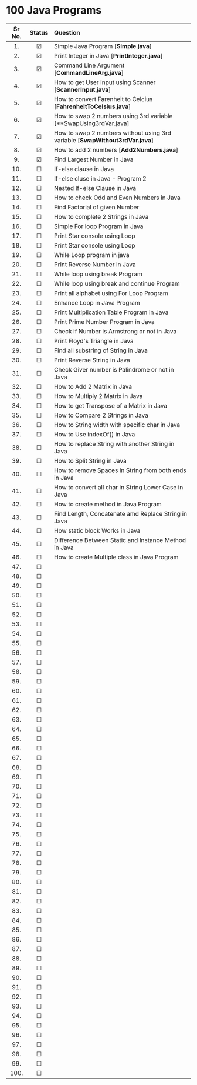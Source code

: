 # 100 Java Programs


|Sr No.|Status|Question|
|:----:|:----:|:---------|
|1.|&#9745;|Simple Java Program [**Simple.java**]|
|2.|&#9745;|Print Integer in Java [**PrintInteger.java**]|
|3.|&#9745;|Command Line Argument [**CommandLineArg.java**]|
|4.|&#9745;|How to get User Input using Scanner [**ScannerInput.java**]|
|5.|&#9745;|How to convert Farenheit to Celcius [**FahrenheitToCelsius.java**]|
|6.|&#9745;|How to swap 2 numbers using 3rd variable [**SwapUsing3rdVar.java]|
|7.|&#9745;|How to swap 2 numbers without using 3rd variable  [**SwapWithout3rdVar.java**]|
|8.|&#9745;|How to add 2 numbers [**Add2Numbers.java**]|
|9.|&#9745;|Find Largest Number in Java|
|10.|&#9744;|If-else clause in Java|
|11.|&#9744;|If-else cluse in Java - Program 2|
|12.|&#9744;|Nested If-else Clause in Java|
|13.|&#9744;|How to check Odd and Even Numbers in Java|
|14.|&#9744;|Find Factorial of given Number|
|15.|&#9744;|How to complete 2 Strings in Java|
|16.|&#9744;|Simple For loop Program in Java|
|17.|&#9744;|Print Star console using Loop|
|18.|&#9744;|Print Star console using Loop|
|19.|&#9744;|While Loop program in java|
|20.|&#9744;|Print Reverse Number in Java|
|21.|&#9744;|While loop using break Program|
|22.|&#9744;|While loop using break and continue Program|
|23.|&#9744;|Print all alphabet using For Loop Program|
|24.|&#9744;|Enhance Loop in Java Program|
|25.|&#9744;|Print Multiplication Table Program in Java|
|26.|&#9744;|Print Prime Number Program in Java|
|27.|&#9744;|Check if Number is Armstrong or not in Java|
|28.|&#9744;|Print Floyd's Triangle in Java|
|29.|&#9744;|Find all substring of String in Java|
|30.|&#9744;|Print Reverse String in Java|
|31.|&#9744;|Check Giver number is Palindrome or not in Java|
|32.|&#9744;|How to Add 2 Matrix in Java|
|33.|&#9744;|How to Multiply 2 Matrix in Java|
|34.|&#9744;|How to get Transpose of a Matrix in Java|
|35.|&#9744;|How to Compare 2 Strings in Java|
|36.|&#9744;|How to String width with specific char in Java|
|37.|&#9744;|How to Use indexOf() in Java|
|38.|&#9744;|How to replace String with another String in Java|
|39.|&#9744;|How to Split String in Java|
|40.|&#9744;|How to remove Spaces in String from both ends in Java|
|41.|&#9744;|How to convert all char in String Lower Case in Java|
|42.|&#9744;|How to create method in Java Program|
|43.|&#9744;|Find Length, Concatenate amd Replace String in Java|
|44.|&#9744;|How static block Works in Java|
|45.|&#9744;|Difference Between Static and Instance Method in Java|
|46.|&#9744;|How to create Multiple class in Java Program|
|47.|&#9744;||
|48.|&#9744;||
|49.|&#9744;||
|50.|&#9744;||
|51.|&#9744;||
|52.|&#9744;||
|53.|&#9744;||
|54.|&#9744;||
|55.|&#9744;||
|56.|&#9744;||
|57.|&#9744;||
|58.|&#9744;||
|59.|&#9744;||
|60.|&#9744;||
|61.|&#9744;||
|62.|&#9744;||
|63.|&#9744;||
|64.|&#9744;||
|65.|&#9744;||
|66.|&#9744;||
|67.|&#9744;||
|68.|&#9744;||
|69.|&#9744;||
|70.|&#9744;||
|71.|&#9744;||
|72.|&#9744;||
|73.|&#9744;||
|74.|&#9744;||
|75.|&#9744;||
|76.|&#9744;||
|77.|&#9744;||
|78.|&#9744;||
|79.|&#9744;||
|80.|&#9744;||
|81.|&#9744;||
|82.|&#9744;||
|83.|&#9744;||
|84.|&#9744;||
|85.|&#9744;||
|86.|&#9744;||
|87.|&#9744;||
|88.|&#9744;||
|89.|&#9744;||
|90.|&#9744;||
|91.|&#9744;||
|92.|&#9744;||
|93.|&#9744;||
|94.|&#9744;||
|95.|&#9744;||
|96.|&#9744;||
|97.|&#9744;||
|98.|&#9744;||
|99.|&#9744;||
|100.|&#9744;||